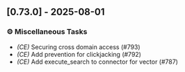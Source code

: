 ## [0.73.0] - 2025-08-01

### ⚙️ Miscellaneous Tasks

- *(CE)* Securing cross domain access (#793)
- *(CE)* Add prevention for clickjacking (#792)
- *(CE)* Add execute_search to connector for vector (#787)
